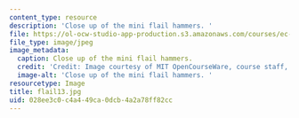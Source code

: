 ```yaml
---
content_type: resource
description: 'Close up of the mini flail hammers. '
file: https://ol-ocw-studio-app-production.s3.amazonaws.com/courses/ec-s06-design-for-demining-spring-2007/028ee3c0c4a449ca0dcb4a2a78ff82cc_flail13.jpg
file_type: image/jpeg
image_metadata:
  caption: Close up of the mini flail hammers.
  credit: 'Credit: Image courtesy of MIT OpenCourseWare, course staff, and students.'
  image-alt: 'Close up of the mini flail hammers. '
resourcetype: Image
title: flail13.jpg
uid: 028ee3c0-c4a4-49ca-0dcb-4a2a78ff82cc
---
```

